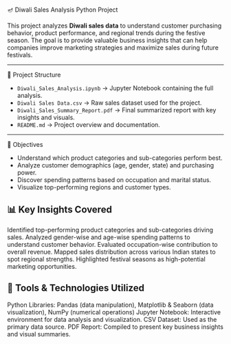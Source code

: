 🪔 Diwali Sales Analysis Python Project

This project analyzes **Diwali sales data** to understand customer purchasing behavior, product performance, and regional trends during the festive season. The goal is to provide valuable business insights that can help companies improve marketing strategies and maximize sales during future festivals.

---

📁 Project Structure

- `Diwali_Sales_Analysis.ipynb` → Jupyter Notebook containing the full analysis.
- `Diwali Sales Data.csv` → Raw sales dataset used for the project.
- `Diwali_Sales_Summary_Report.pdf` → Final summarized report with key insights and visuals.
- `README.md` → Project overview and documentation.

---

🎯 Objectives

- Understand which product categories and sub-categories perform best.
- Analyze customer demographics (age, gender, state) and purchasing power.
- Discover spending patterns based on occupation and marital status.
- Visualize top-performing regions and customer types.


## 📊 Key Insights Covered

Identified top-performing product categories and sub-categories driving sales.
Analyzed gender-wise and age-wise spending patterns to understand customer behavior.
Evaluated occupation-wise contribution to overall revenue.
Mapped sales distribution across various Indian states to spot regional strengths.
Highlighted festival seasons as high-potential marketing opportunities.

## 🔧 Tools & Technologies Utilized

Python Libraries: Pandas (data manipulation), Matplotlib & Seaborn (data visualization), NumPy (numerical operations)
Jupyter Notebook: Interactive environment for data analysis and visualization.
CSV Dataset: Used as the primary data source.
PDF Report: Compiled to present key business insights and visual summaries.
